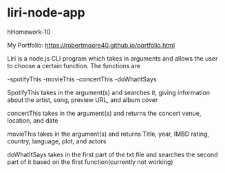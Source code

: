 # liri-node-app
hHomework-10

My Portfolio: https://robertmoore40.github.io/portfolio.html

Liri is a node.js CLI program which takes in arguments and allows the user to choose a certain function. The functions are

-spotifyThis
-movieThis
-concertThis
-doWhatItSays

SpotifyThis takes in the argument(s) and searches it, giving information about the artist, song, preview URL, and album cover

concertThis takes in the argument(s) and returns the concert venue, location, and date

movieThis takes in the argument(s) and returns Title, year, IMBD rating, country, language, plot, and actors

doWhatItSays takes in the first part of the txt file and searches the second part of it based on the first function(currently not working)